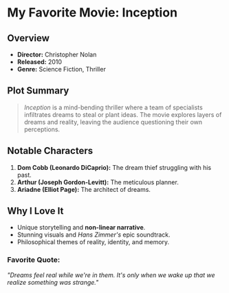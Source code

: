 # My Favorite Movie: **Inception**

## Overview
- **Director:** Christopher Nolan  
- **Released:** 2010  
- **Genre:** Science Fiction, Thriller  

## Plot Summary
> *Inception* is a mind-bending thriller where a team of specialists infiltrates dreams to steal or plant ideas. The movie explores layers of dreams and reality, leaving the audience questioning their own perceptions.

## Notable Characters
1. **Dom Cobb (Leonardo DiCaprio):** The dream thief struggling with his past.  
2. **Arthur (Joseph Gordon-Levitt):** The meticulous planner.  
3. **Ariadne (Elliot Page):** The architect of dreams.  

## Why I Love It
- Unique storytelling and **non-linear narrative**.  
- Stunning visuals and *Hans Zimmer's* epic soundtrack.  
- Philosophical themes of reality, identity, and memory.  

### Favorite Quote:
*"Dreams feel real while we're in them. It's only when we wake up that we realize something was strange."*  
